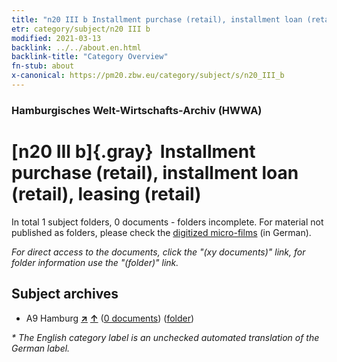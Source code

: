```yaml
---
title: "n20 III b Installment purchase (retail), installment loan (retail), leasing (retail)"
etr: category/subject/n20 III b
modified: 2021-03-13
backlink: ../../about.en.html
backlink-title: "Category Overview"
fn-stub: about
x-canonical: https://pm20.zbw.eu/category/subject/s/n20_III_b
---
```


### Hamburgisches Welt-Wirtschafts-Archiv (HWWA)
# [n20 III b]{.gray}&#8201; Installment purchase (retail), installment loan (retail), leasing (retail)&#160; 





In total 1 subject folders, 0 documents - folders incomplete.
For material not published as folders, please check the [digitized micro-films](/film/h1_sh.de.html) (in German).

_For direct access to the documents, click the "(xy documents)" link, for folder information use the "(folder)" link._

## Subject archives


- A9 Hamburg [**&nearr;**](../../../geo/i/140905/about.en.html "Hamburg (all folders)") [**&uarr;**](../../../geo/about.en.html#A9 "Country category system") (<a href="https://pm20.zbw.eu/dfgview/sh/140905,182107" title="about: Hamburg : Installment purchase (retail), installment loan (retail), leasing (retail)" target="_blank">0 documents</a>) ([folder](../../../../folder/sh/1409xx/140905/1821xx/182107/about.en.html))


_* The English category label is an unchecked automated translation of the German label._

